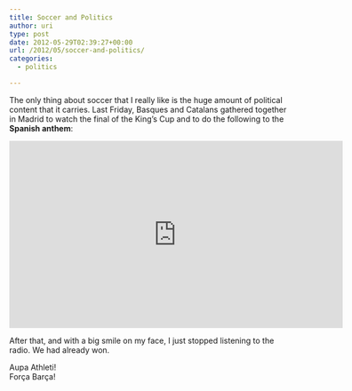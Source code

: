 ```yaml
---
title: Soccer and Politics
author: uri
type: post
date: 2012-05-29T02:39:27+00:00
url: /2012/05/soccer-and-politics/
categories:
  - politics

---
```

The only thing about soccer that I really like is the huge amount of political content that it carries. Last Friday, Basques and Catalans gathered together in Madrid to watch the final of the King&#8217;s Cup and to do the following to the **Spanish anthem**:

<iframe width="600" height="337" src="http://www.youtube.com/embed/LMu-1CxN3TA" frameborder="0" allowfullscreen></iframe>

After that, and with a big smile on my face, I just stopped listening to the radio. We had already won.

Aupa Athleti!  
Força Barça!